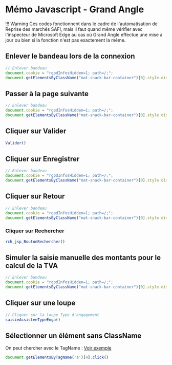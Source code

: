 # Mémo Javascript - Grand Angle

!!! Warning
    Ces codes fonctionnent dans le cadre de l'automatisation de Reprise des marchés SAFI, mais il faut quand même vérifier avec l'inspecteur de Microsoft Edge au cas où Grand Angle effectue une mise à jour ou bien si la fonction n'est pas exactement la même.

## Enlever le bandeau lors de la connexion
``` javascript
// Enlever bandeau
document.cookie = "rgpdInfosHidden=1; path=/;";
document.getElementsByClassName("mat-snack-bar-container")[0].style.display = "none";
```

## Passer à la page suivante
``` javascript
// Enlever bandeau
document.cookie = "rgpdInfosHidden=1; path=/;";
document.getElementsByClassName("mat-snack-bar-container")[0].style.display = "none";
```

## Cliquer sur Valider
``` javascript
Valider()
```

## Cliquer sur Enregistrer
``` javascript
// Enlever bandeau
document.cookie = "rgpdInfosHidden=1; path=/;";
document.getElementsByClassName("mat-snack-bar-container")[0].style.display = "none";
```
## Cliquer sur Retour
``` javascript
// Enlever bandeau
document.cookie = "rgpdInfosHidden=1; path=/;";
document.getElementsByClassName("mat-snack-bar-container")[0].style.display = "none";
```
### Cliquer sur Rechercher
```javascript
rch_jsp_BoutonRechercher()
```

## Simuler la saisie manuelle des montants pour le calcul de la TVA
``` javascript
// Enlever bandeau
document.cookie = "rgpdInfosHidden=1; path=/;";
document.getElementsByClassName("mat-snack-bar-container")[0].style.display = "none";
```

## Cliquer sur une loupe
```javascript
// Cliquer sur la loupe Type d'engagement
saisieAssisteeTypeEnga()
```

## Sélectionner un élément sans ClassName
On peut chercher avec le TagName : [Voir exemple](../SAFI/B_CreationNouveauMarche/#cliquer-sur-le-premier-element-de-la-liste)
```javascript
document.getElementsByTagName('a')[4].click()
```